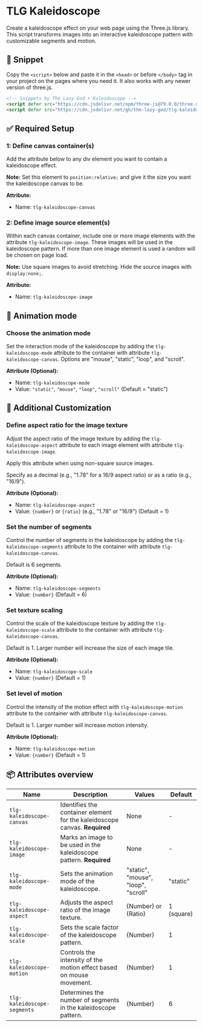 # TLG Kaleidoscope
Create a kaleidoscope effect on your web page using the Three.js library. This script transforms images into an interactive kaleidoscope pattern with customizable segments and motion.

## 🔗 Snippet

Copy the `<script>` below and paste it in the `<head>` or before `</body>` tag in your project on the pages where you need it. It also works with any newer version of three.js.

```html
<!-- Snippets by The Lazy God • Kaleidoscope -->
<script defer src="https://cdn.jsdelivr.net/npm/three-js@79.0.0/three.min.js"></script>
<script defer src="https://cdn.jsdelivr.net/gh/the-lazy-god/tlg-kaleidoscope@v2.0.0/tlg-kaleidoscope.min.js"></script>
``` 

## ✅ Required Setup

### 1: Define canvas container(s)

Add the attribute below to any div element you want to contain a kaleidoscope effect.

**Note:** Set this element to `position:relative;` and give it the size you want the kaleidoscope canvas to be.

**Attribute:**

-   Name: `tlg-kaleidoscope-canvas`

### 2: Define image source element(s)

Within each canvas container, include one or more image elements with the attribute `tlg-kaleidoscope-image`. These images will be used in the kaleidoscope pattern. If more than one image element is used a random will be chosen on page load. 

**Note:** Use square images to avoid stretching. Hide the source images with `display:none;`.

**Attribute:**

-   Name: `tlg-kaleidoscope-image`

## 🌟 Animation mode

### Choose the animation mode

Set the interaction mode of the kaleidoscope by adding the `tlg-kaleidoscope-mode` attribute to the container with attribute `tlg-kaleidoscope-canvas`. Options are "mouse", "static", "loop", and "scroll".

**Attribute (Optional):**

-   Name: `tlg-kaleidoscope-mode`
-   Value: `"static"`, `"mouse"`, `"loop"`, `"scroll"` (Default = "static")

## 🔄 Additional Customization

### Define aspect ratio for the image texture

Adjust the aspect ratio of the image texture by adding the `tlg-kaleidoscope-aspect` attribute to each image element with attribute `tlg-kaleidoscope-image`. 

Apply this attribute when using non-square source images.

Specify as a decimal (e.g., "1.78" for a 16/9 aspect ratio) or as a ratio (e.g., "16/9").

**Attribute (Optional):**

-   Name: `tlg-kaleidoscope-aspect`
-   Value: `{number}` or `{ratio}` (e.g., "1.78" or "16/9") (Default = 1)

### Set the number of segments

Control the number of segments in the kaleidoscope by adding the `tlg-kaleidoscope-segments` attribute to the container with attribute `tlg-kaleidoscope-canvas`. 

Default is 6 segments.

**Attribute (Optional):**

-   Name: `tlg-kaleidoscope-segments`
-   Value: `{number}` (Default = 6)

### Set texture scaling

Control the scale of the kaleidoscope texture by adding the `tlg-kaleidoscope-scale` attribute to the container with attribute `tlg-kaleidoscope-canvas`. 

Default is 1. Larger number will increase the size of each image tile.

**Attribute (Optional):**

-   Name: `tlg-kaleidoscope-scale`
-   Value: `{number}` (Default = 1)

### Set level of motion

Control the intensity of the motion effect with `tlg-kaleidoscope-motion` attribute to the container with attribute `tlg-kaleidoscope-canvas`. 

Default is 1. Larger number will increase motion intensity.

**Attribute (Optional):**

-   Name: `tlg-kaleidoscope-motion`
-   Value: `{number}` (Default = 1)

## 📦 Attributes overview

| Name                         | Description                                                                       | Values                              | Default          |
|------------------------------|-----------------------------------------------------------------------------------|-------------------------------------|------------------|
| `tlg-kaleidoscope-canvas`    | Identifies the container element for the kaleidoscope canvas. **Required**        | None                                | -                |
| `tlg-kaleidoscope-image`     | Marks an image to be used in the kaleidoscope pattern. **Required**               | None                                | -                |
| `tlg-kaleidoscope-mode`      | Sets the animation mode of the kaleidoscope.                                      | "static", "mouse", "loop", "scroll" | "static"         |
| `tlg-kaleidoscope-aspect`    | Adjusts the aspect ratio of the image texture.                                    | {Number} or {Ratio}                 | 1 (square)       |
| `tlg-kaleidoscope-scale`     | Sets the scale factor of the kaleidoscope pattern.                                | {Number}                            | 1                |
| `tlg-kaleidoscope-motion`    | Controls the intensity of the motion effect based on mouse movement.              | {Number}                            | 1                |
| `tlg-kaleidoscope-segments`  | Determines the number of segments in the kaleidoscope pattern.                    | {Number}                            | 6                |
